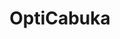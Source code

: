 ---
title: "OptiCabuka"
url: /ciudad-guayana-puerto-ordaz/opticabuka-avenida-guayana/
shop: Optiker
---